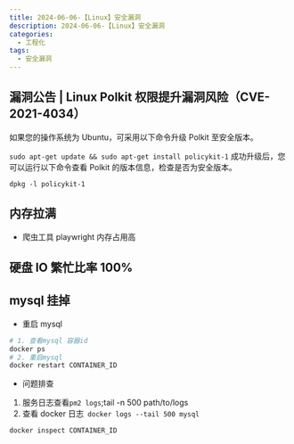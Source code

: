 ```yaml
---
title: 2024-06-06-【Linux】安全漏洞
description: 2024-06-06-【Linux】安全漏洞
categories:
  - 工程化
tags:
  - 安全漏洞
---
```


## 漏洞公告 | Linux Polkit 权限提升漏洞风险（CVE-2021-4034）

如果您的操作系统为 Ubuntu，可采用以下命令升级 Polkit 至安全版本。

`sudo apt-get update && sudo apt-get install policykit-1`
成功升级后，您可以运行以下命令查看 Polkit 的版本信息，检查是否为安全版本。

`dpkg -l policykit-1`

## 内存拉满

- 爬虫工具 playwright 内存占用高

## 硬盘 IO 繁忙比率 100%

## mysql 挂掉

- 重启 mysql

```sh
# 1. 查看mysql 容器id
docker ps
# 2. 重启mysql
docker restart CONTAINER_ID
```

- 问题排查

1. 服务日志查看`pm2 logs`;tail -n 500 path/to/logs
2. 查看 docker 日志` docker logs --tail 500 mysql`

```sh
docker inspect CONTAINER_ID
```
